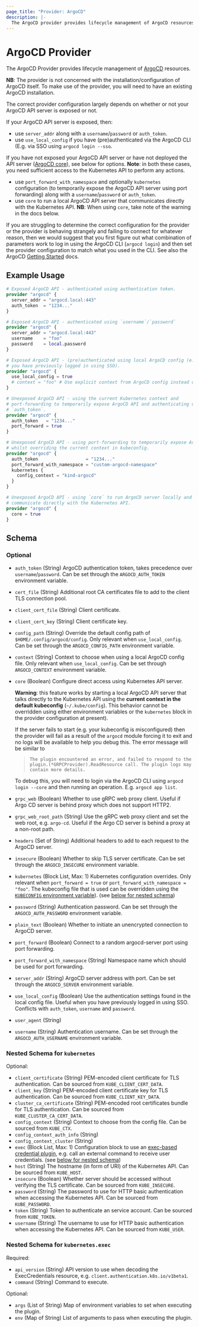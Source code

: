 ```yaml
---
page_title: "Provider: ArgoCD"
description: |-
  The ArgoCD provider provides lifecycle management of ArgoCD resources.
---
```


# ArgoCD Provider

The ArgoCD Provider provides lifecycle management of
[ArgoCD](https://argo-cd.readthedocs.io/en/stable/) resources.

**NB**: The provider is not concerned with the installation/configuration of
ArgoCD itself. To make use of the provider, you will need to have an existing
ArgoCD installation.

The correct provider configuration largely depends on whether or not your 
ArgoCD API server is exposed or not.

If your ArgoCD API server is exposed, then:
- use `server_addr` along with a `username`/`password` or `auth_token`. 
- use `use_local_config` if you have (pre)authenticated via the ArgoCD CLI (E.g.
  via SSO using `argocd login --sso`.

If you have not exposed your ArgoCD API server or have not deployed the API
server ([ArgoCD
core](https://argo-cd.readthedocs.io/en/stable/operator-manual/installation/#core)),
see below for options. **Note**: in both these cases, you need sufficient access
to the Kubernetes API to perform any actions.
- use `port_forward_with_namespace` and optionally `kubernetes` configuration
  (to temporarily expose the ArgoCD API server using port forwarding) along with
  a `username`/`password` or `auth_token`.
- use `core` to run a local ArgoCD API server that communicates directly with
  the Kubernetes API. **NB**: When using `core`, take note of the warning in 
  the docs below.

If you are struggling to determine the correct configuration for the provider or
the provider is behaving strangely and failing to connect for whatever reason,
then we would suggest that you first figure out what combination of parameters
work to log in using the ArgoCD CLI (`argocd login`) and then set the provider
configuration to match what you used in the CLI. See also the ArgoCD [Getting
Started](https://argo-cd.readthedocs.io/en/stable/getting_started/#3-access-the-argo-cd-api-server)
docs.

## Example Usage

```terraform
# Exposed ArgoCD API - authenticated using authentication token.
provider "argocd" {
  server_addr = "argocd.local:443"
  auth_token  = "1234..."
}

# Exposed ArgoCD API - authenticated using `username`/`password`
provider "argocd" {
  server_addr = "argocd.local:443"
  username    = "foo"
  password    = local.password
}

# Exposed ArgoCD API - (pre)authenticated using local ArgoCD config (e.g. when
# you have previously logged in using SSO).
provider "argocd" {
  use_local_config = true
  # context = "foo" # Use explicit context from ArgoCD config instead of `current-context`.
}

# Unexposed ArgoCD API - using the current Kubernetes context and
# port-forwarding to temporarily expose ArgoCD API and authenticating using
# `auth_token`.
provider "argocd" {
  auth_token   = "1234..."
  port_forward = true
}

# Unexposed ArgoCD API - using port-forwarding to temporarily expose ArgoCD API
# whilst overriding the current context in kubeconfig.
provider "argocd" {
  auth_token                  = "1234..."
  port_forward_with_namespace = "custom-argocd-namespace"
  kubernetes {
    config_context = "kind-argocd"
  }
}

# Unexposed ArgoCD API - using `core` to run ArgoCD server locally and
# communicate directly with the Kubernetes API.
provider "argocd" {
  core = true
}
```

<!-- schema generated by tfplugindocs -->
## Schema

### Optional

- `auth_token` (String) ArgoCD authentication token, takes precedence over `username`/`password`. Can be set through the `ARGOCD_AUTH_TOKEN` environment variable.
- `cert_file` (String) Additional root CA certificates file to add to the client TLS connection pool.
- `client_cert_file` (String) Client certificate.
- `client_cert_key` (String) Client certificate key.
- `config_path` (String) Override the default config path of `$HOME/.config/argocd/config`. Only relevant when `use_local_config`. Can be set through the `ARGOCD_CONFIG_PATH` environment variable.
- `context` (String) Context to choose when using a local ArgoCD config file. Only relevant when `use_local_config`. Can be set through `ARGOCD_CONTEXT` environment variable.
- `core` (Boolean) Configure direct access using Kubernetes API server.

  **Warning**: this feature works by starting a local ArgoCD API server that talks directly to the Kubernetes API using the **current context in the default kubeconfig** (`~/.kube/config`). This behavior cannot be overridden using either environment variables or the `kubernetes` block in the provider configuration at present).

  If the server fails to start (e.g. your kubeconfig is misconfigured) then the provider will fail as a result of the `argocd` module forcing it to exit and no logs will be available to help you debug this. The error message will be similar to
  > `The plugin encountered an error, and failed to respond to the plugin.(*GRPCProvider).ReadResource call. The plugin logs may contain more details.`

  To debug this, you will need to login via the ArgoCD CLI using `argocd login --core` and then running an operation. E.g. `argocd app list`.
- `grpc_web` (Boolean) Whether to use gRPC web proxy client. Useful if Argo CD server is behind proxy which does not support HTTP2.
- `grpc_web_root_path` (String) Use the gRPC web proxy client and set the web root, e.g. `argo-cd`. Useful if the Argo CD server is behind a proxy at a non-root path.
- `headers` (Set of String) Additional headers to add to each request to the ArgoCD server.
- `insecure` (Boolean) Whether to skip TLS server certificate. Can be set through the `ARGOCD_INSECURE` environment variable.
- `kubernetes` (Block List, Max: 1) Kubernetes configuration overrides.  Only relevant when `port_forward = true` or `port_forward_with_namespace = "foo"`. The kubeconfig file that is used can be overridden using the [`KUBECONFIG` environment variable](https://kubernetes.io/docs/concepts/configuration/organize-cluster-access-kubeconfig/#the-kubeconfig-environment-variable)). (see [below for nested schema](#nestedblock--kubernetes))
- `password` (String) Authentication password. Can be set through the `ARGOCD_AUTH_PASSWORD` environment variable.
- `plain_text` (Boolean) Whether to initiate an unencrypted connection to ArgoCD server.
- `port_forward` (Boolean) Connect to a random argocd-server port using port forwarding.
- `port_forward_with_namespace` (String) Namespace name which should be used for port forwarding.
- `server_addr` (String) ArgoCD server address with port. Can be set through the `ARGOCD_SERVER` environment variable.
- `use_local_config` (Boolean) Use the authentication settings found in the local config file. Useful when you have previously logged in using SSO. Conflicts with `auth_token`, `username` and `password`.
- `user_agent` (String)
- `username` (String) Authentication username. Can be set through the `ARGOCD_AUTH_USERNAME` environment variable.

<a id="nestedblock--kubernetes"></a>
### Nested Schema for `kubernetes`

Optional:

- `client_certificate` (String) PEM-encoded client certificate for TLS authentication. Can be sourced from `KUBE_CLIENT_CERT_DATA`.
- `client_key` (String) PEM-encoded client certificate key for TLS authentication. Can be sourced from `KUBE_CLIENT_KEY_DATA`.
- `cluster_ca_certificate` (String) PEM-encoded root certificates bundle for TLS authentication. Can be sourced from `KUBE_CLUSTER_CA_CERT_DATA`.
- `config_context` (String) Context to choose from the config file. Can be sourced from `KUBE_CTX`.
- `config_context_auth_info` (String)
- `config_context_cluster` (String)
- `exec` (Block List, Max: 1) Configuration block to use an [exec-based credential plugin](https://kubernetes.io/docs/reference/access-authn-authz/authentication/#client-go-credential-plugins), e.g. call an external command to receive user credentials. (see [below for nested schema](#nestedblock--kubernetes--exec))
- `host` (String) The hostname (in form of URI) of the Kubernetes API. Can be sourced from `KUBE_HOST`.
- `insecure` (Boolean) Whether server should be accessed without verifying the TLS certificate. Can be sourced from `KUBE_INSECURE`.
- `password` (String) The password to use for HTTP basic authentication when accessing the Kubernetes API. Can be sourced from `KUBE_PASSWORD`.
- `token` (String) Token to authenticate an service account. Can be sourced from `KUBE_TOKEN`.
- `username` (String) The username to use for HTTP basic authentication when accessing the Kubernetes API. Can be sourced from `KUBE_USER`.

<a id="nestedblock--kubernetes--exec"></a>
### Nested Schema for `kubernetes.exec`

Required:

- `api_version` (String) API version to use when decoding the ExecCredentials resource, e.g. `client.authentication.k8s.io/v1beta1`.
- `command` (String) Command to execute.

Optional:

- `args` (List of String) Map of environment variables to set when executing the plugin.
- `env` (Map of String) List of arguments to pass when executing the plugin.
